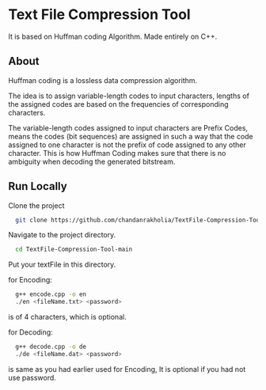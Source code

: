 
# Text File Compression Tool

It is based on Huffman coding Algorithm.
Made entirely on C++.


## About
Huffman coding is a lossless data compression algorithm.  

The idea is to assign variable-length codes to input characters, lengths of the assigned codes are based on the frequencies of corresponding characters.  
   
The variable-length codes assigned to input characters are Prefix Codes, means the codes (bit sequences) are assigned in such a way that the code assigned to one character is not the prefix of code assigned to any other character. This is how Huffman Coding makes sure that there is no ambiguity when decoding the generated bitstream. 
## Run Locally

Clone the project

```bash
  git clone https://github.com/chandanrakholia/TextFile-Compression-Tool

```
Navigate to the project directory.

```bash
  cd TextFile-Compression-Tool-main
```

Put your textFile in this directory.

for Encoding:
```bash
  g++ encode.cpp -o en
  ./en <fileName.txt> <password>
```
<password> is of 4 characters, which is optional.

for Decoding:
```bash
  g++ decode.cpp -o de
  ./de <fileName.dat> <password>
```
<password> is same as you had earlier used for Encoding, It is optional if you had not use password.



